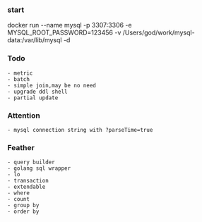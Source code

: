 ### start
docker run --name mysql -p 3307:3306 -e MYSQL_ROOT_PASSWORD=123456 -v /Users/god/work/mysql-data:/var/lib/mysql -d

### Todo
    - metric
    - batch
    - simple join,may be no need
    - upgrade ddl shell
    - partial update

### Attention
    - mysql connection string with ?parseTime=true
### Feather
    - query builder
    - golang sql wrapper
    - lo
    - transaction
    - extendable
    - where
    - count
    - group by
    - order by